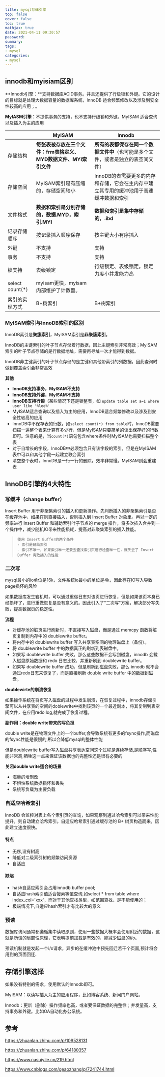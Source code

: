 ```yaml
---
title: mysql存储引擎
top: false
cover: false
toc: true
mathjax: true
date: 2021-04-11 09:30:57
password:
summary:
tags:
- mysql
categories:
- mysql
---
```


## innodb和myisiam区别

**Innodb引擎：**支持数据库ACID事务。并且还提供了行级锁和外键。它的设计的目标就是处理大数据容量的数据库系统，InnoDB 适合频繁修改以及涉及到安全性较高的应用；。

**MyIASM引擎**：不提供事务的支持，也不支持行级锁和外键。MyISAM 适合查询以及插入为主的应用

|                 | **MyISAM**                                                   | **Innodb**                                                   |
| --------------- | ------------------------------------------------------------ | ------------------------------------------------------------ |
| 存储结构        | **每张表被存放在三个文件：frm表格定义、MYD数据文件、MYI索引文件** | **所有的表都保存在同一个数据文件中**（也可能是多个文件，或者是独立的表空间文件） |
| 存储空间        | MyISAM索引是有压缩的，存储空间较小                           | InnoDB的表需要更多的内存和存储，它会在主内存中建立其专用的缓冲池用于高速缓冲数据和索引 |
| 文件格式        | **数据和索引是分别存储的，数据.MYD，索引.MYI**               | **数据和索引是集中存储的，.ibd**                             |
| 记录存储顺序    | 按记录插入顺序保存                                           | 按主键大小有序插入                                           |
| 外键            | 不支持                                                       | 支持                                                         |
| 事务            | 不支持                                                       | 支持                                                         |
| 锁支持          | 表级锁定                                                     | 行级锁定、表级锁定，锁定力度小并发能力高                     |
| select count(*) | myisam更快，myisam内部维护了计数器。                         |                                                              |
| 索引的实现方式  | B+树索引                                                     | B+树索引                                                     |

### MyISAM索引与InnoDB索引的区别

InnoDB索引是**聚簇索引**，MyISAM索引是**非聚簇索引**。

InnoDB的主键索引的叶子节点存储着行数据，因此主键索引非常高效；MyISAM索引的叶子节点存储的是行数据地址，需要再寻址一次才能得到数据。

InnoDB非主键索引的叶子节点存储的是主键和其他带索引的列数据，因此查询时做到覆盖索引会非常高效

**其他**

- **InnoDB支持事务，MyISAM不支持**
- **InnoDB支持外键，MyISAM不支持**
- **InnoDB支持行锁**（某些情况下还是锁整表，如 `update table set a=1 where user like '%lee%'`
- MyISAM适合查询以及插入为主的应用，InnoDB适合频繁修改以及涉及到安全性较高的应用
- InnoDB中不保存表的行数，如`select count(*) from table`时，InnoDB需要扫描一遍整个表来计算有多少行，但是MyISAM只要简单的读出保存好的行数即可。注意的是，当`count(*)`语句包含where条件时MyISAM也需要扫描整个表
- 对于自增长的字段，InnoDB中必须包含只有该字段的索引，但是在MyISAM表中可以和其他字段一起建立联合索引
- 清空整个表时，InnoDB是一行一行的删除，效率非常慢。MyISAM则会重建表

## InnoDB引擎的4大特性

### 写缓冲（change buffer）

Insert Buffer 用于非聚集索引的插入和更新操作。先判断插入的非聚集索引是否在缓存池中，如果在则直接插入，否则插入到 Insert Buffer 对象里。再以一定的频率进行 Insert Buffer 和辅助索引叶子节点的 merge 操作，将多次插入合并到一个操作中，减少随机IO带来性能损耗，提高对非聚集索引的插入性能。

> ```text
> 使用 Insert Buffer的两个条件
> - 索引是辅助索引
> - 索引不唯一，如果索引唯一还要去查找索引页进行检查唯一性，就失去了 Insert Buffer 离散插入的性能
> ```

### 二次写

mysql最小的io单位是16k，文件系统io最小的单位是4k，因此存在IO写入导致page损坏的风险

如果数据库发生宕机时，可以通过重做日志对该页进行恢复，但是如果该页本身已经损坏了，进行重做恢复是没有意义的。因此引入了"二次写"方案，解决部分写失败，提高数据页的稳定性。

**流程**

- 对缓存池的脏页进行刷新时，不直接写入磁盘，而是通过 memcpy 函数将脏页复制到内存中的 doublewrite buffer。
- 将内存中的 doublewrite buffer 写入共享表空间的物理磁盘上（备份）。
- 将 doublewrite buffer 中的数据真正的刷新到表磁盘中。
- 如果写 doublewrite buffer 失败，那么这些数据不会写到磁盘，innodb 会载入磁盘原始数据和 redo 日志比较，并重新刷到 doublewrite buffer。
- 如果写 doublewrite buffer 成功，但是刷新到磁盘失败，那么 innodb 就不会通过redo日志来恢复了，而是直接刷新 double write buffer 中的数据到磁盘。

**doublewirte的崩溃恢复**

如果操作系统在将页写入磁盘的过程中发生崩溃，在恢复过程中，innodb存储引擎可以从共享表的空间的doblewrite中找到该页的一个最近副本，将其复制到表空间文件，在应用redo log,就完成了恢复过程。

**副作用：double write带来的写负担**

double write是在物理文件上的一个buffer,会导致系统有更多的fsync操作,而磁盘的fsync性能是很慢的,所以会降低mysql的整体性能

但是doublewrite buffer写入磁盘共享表达空间这个过程是连续存储,是顺序写,性能非常高,牺牲这一点来保证该数据也的完整性还是很有必要的

**关闭double write适合的场景**

- 海量的增删改
- 不惧怕系统数据损坏和丢失
- 系统写负载为主要负载

### 自适应哈希索引

InnoDB 会监控对表上各个索引页的查询，如果观察到通过哈希索引可以带来性能提升，则自动建立哈希索引。自适应哈希索引通过缓存池的 B+ 树页构造而来，因此建立速度很快。

#### 特点

- 无序,没有树高
- 降低对二级索引树的频繁访问资源
- 自适应

#### 缺陷

- hash自适应索引会占用innodb buffer pool;
- 自适应hash索引值适合搜索等值查询,如select * from table where index_col='xxx'，而对于其他查找类型，如范围查找，是不能使用的；
- 极端情况下,自适应hash索引才有比较大的意义

### 预读

数据库访问通常都遵循集中读取原则，使用一些数据大概率会使用附近的数据，这就是所谓的局部性原理，它表明提前加载是有效的，能减少磁盘的i/o。

预读机制就是发起一个i/o请求，异步的在缓冲池中预先回迁若干个页面,预计将会用到的页面回迁.

## 存储引擎选择

如果没有特别的需求，使用默认的Innodb即可。

MyISAM：以读写插入为主的应用程序，比如博客系统、新闻门户网站。

Innodb：更新（删除）操作频率也高，或者要保证数据的完整性；并发量高，支持事务和外键。比如OA自动化办公系统。

## 参考

https://zhuanlan.zhihu.com/p/109528131

https://zhuanlan.zhihu.com/p/64180357

https://www.nasuiyile.cn/219.html

https://www.cnblogs.com/geaozhang/p/7241744.html